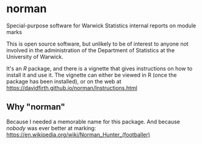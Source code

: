 # norman
Special-purpose software for Warwick Statistics internal reports on module marks

This is open source software, but unlikely to be of interest to anyone not involved 
in the administration of the Department of Statistics at the University of Warwick.

It's an _R_ package, and there is a vignette that gives instructions on how to 
install it and use it.  The vignette can either be viewed in R (once the package
has been installed), or on the web at 
https://davidfirth.github.io/norman/Instructions.html

## Why "norman"

Because I needed a memorable name for this package.  And because _nobody_ was ever 
better at marking: 
https://en.wikipedia.org/wiki/Norman_Hunter_(footballer)
